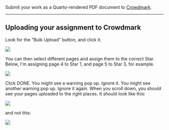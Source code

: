 Submit your work as a Quarto-rendered PDF document to [Crowdmark](https://app.crowdmark.com/courses/stat-464-864-discrete-time-series-analysis-f24).

---

## Uploading your assignment to Crowdmark

Look for the "Bulk Upload" button, and click it.

![](https://github.com/skyepaphora/Skyes_Toolbox/blob/main/Ignore/1.png)

You can then select different pages and assign them to the correct Star. Below, I'm assigning page 4 to Star 1, and page 5 to Star 3, for example. 

![](https://github.com/skyepaphora/Skyes_Toolbox/blob/main/Ignore/2.png)

Click DONE. You might see a warning pop up. Ignore it. 
You might see another warning pop up. Ignore it again.
When you scroll down, you should see your pages uploaded to the right places. It should look like this:

![](https://github.com/skyepaphora/Skyes_Toolbox/blob/main/Ignore/3.png)

and not this:

![](https://github.com/skyepaphora/Skyes_Toolbox/blob/main/Ignore/4.png)
